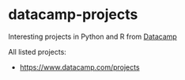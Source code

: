 # datacamp-projects

Interesting projects in Python and R from [Datacamp](https://www.datacamp.com/)

All listed projects: 

- https://www.datacamp.com/projects

